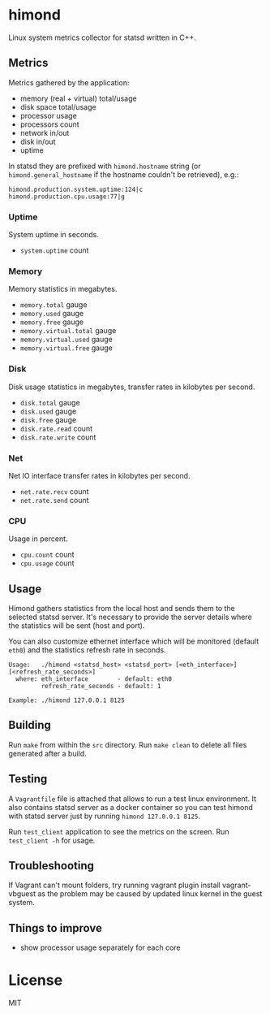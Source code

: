 # himond

Linux system metrics collector for statsd written in C++.


## Metrics

Metrics gathered by the application:
* memory (real + virtual) total/usage
* disk space total/usage
* processor usage
* processors count
* network in/out
* disk in/out
* uptime

In statsd they are prefixed with `himond.hostname` string (or `himond.general_hostname`
if the hostname couldn't be retrieved), e.g.:
```
himond.production.system.uptime:124|c
himond.production.cpu.usage:77|g
```

### Uptime

System uptime in seconds.
* `system.uptime` count

### Memory

Memory statistics in megabytes.
* `memory.total` gauge
* `memory.used` gauge
* `memory.free` gauge
* `memory.virtual.total` gauge
* `memory.virtual.used` gauge
* `memory.virtual.free` gauge

### Disk

Disk usage statistics in megabytes, transfer rates in kilobytes per second.
* `disk.total` gauge
* `disk.used` gauge
* `disk.free` gauge
* `disk.rate.read` count
* `disk.rate.write` count

### Net

Net IO interface transfer rates in kilobytes per second.
* `net.rate.recv` count
* `net.rate.send` count

### CPU

Usage in percent.
* `cpu.count` count
* `cpu.usage` count


## Usage

Himond gathers statistics from the local host and sends them to the selected statsd server.
It's necessary to provide the server details where the statistics will be sent (host and port).

You can also customize ethernet interface which will be monitored (default `eth0`) and the
statistics refresh rate in seconds.

```
Usage:   ./himond <statsd_host> <statsd_port> [<eth_interface>] [<refresh_rate_seconds>]
  where: eth_interface        - default: eth0
         refresh_rate_seconds - default: 1

Example: ./himond 127.0.0.1 8125
```

## Building

Run `make` from within the `src` directory.
Run `make clean` to delete all files generated after a build.


## Testing

A `Vagrantfile` file is attached that allows to run a test linux environment.
It also contains statsd server as a docker container so you can test himond
with statsd server just by running `himond 127.0.0.1 8125`.

Run `test_client` application to see the metrics on the screen.
Run `test_client -h` for usage.

## Troubleshooting

If Vagrant can't mount folders, try running vagrant plugin install vagrant-vbguest
as the problem may be caused by updated linux kernel in the guest system.


## Things to improve

* show processor usage separately for each core


# License

MIT
